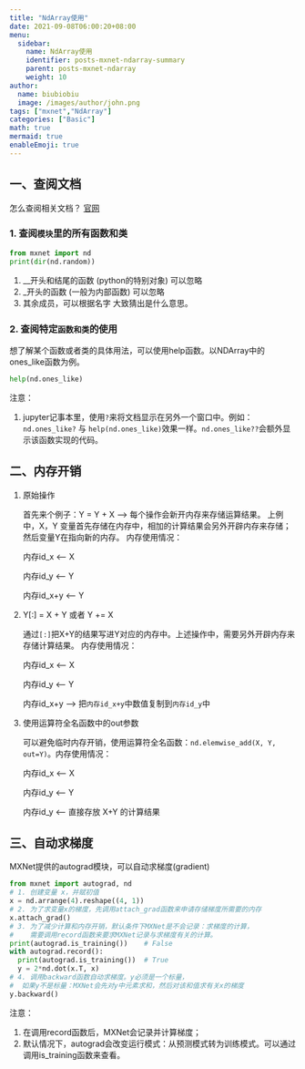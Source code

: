 ```yaml
---
title: "NdArray使用"
date: 2021-09-08T06:00:20+08:00
menu:
  sidebar:
    name: NdArray使用
    identifier: posts-mxnet-ndarray-summary
    parent: posts-mxnet-ndarray
    weight: 10
author:
  name: biubiobiu
  image: /images/author/john.png
tags: ["mxnet","NdArray"]
categories: ["Basic"]
math: true
mermaid: true
enableEmoji: true
---
```


## 一、查阅文档

怎么查阅相关文档？ <a href="https://mxnet.apache.org/" target="blank">官网</a>  

### 1. 查阅`模块`里的所有函数和类
```python
from mxnet import nd
print(dir(nd.random))
```
1. __开头和结尾的函数 (python的特别对象) 可以忽略
2. _开头的函数 (一般为内部函数) 可以忽略
3. 其余成员，可以根据名字 大致猜出是什么意思。

### 2. 查阅特定`函数和类`的使用

想了解某个函数或者类的具体用法，可以使用help函数。以NDArray中的ones_like函数为例。
```python
help(nd.ones_like)
```

注意：</p>
1. jupyter记事本里，使用`?`来将文档显示在另外一个窗口中。例如：`nd.ones_like?` 与 `help(nd.ones_like)`效果一样。`nd.ones_like??`会额外显示该函数实现的代码。


## 二、内存开销

1. 原始操作 </p>
首先来个例子：Y = Y + X     -->  每个操作会新开内存来存储运算结果。
上例中，X，Y 变量首先存储在内存中，相加的计算结果会另外开辟内存来存储；然后变量Y在指向新的内存。
内存使用情况：</p>
内存id_x <-- X </p>
内存id_y <-- Y </p>
内存id_x+y <-- Y

2. Y[:] = X + Y 或者 Y += X </p>
通过`[:]`把X+Y的结果写进Y对应的内存中。上述操作中，需要另外开辟内存来存储计算结果。
内存使用情况：</P>
内存id_x <-- X </p>
内存id_y <-- Y </p>
内存id_x+y  --> 把`内存id_x+y`中数值复制到`内存id_y`中

3. 使用运算符全名函数中的out参数 </p>
可以避免临时内存开销，使用运算符全名函数：`nd.elemwise_add(X, Y, out=Y)`。内存使用情况： </p>
内存id_x <-- X </p>
内存id_y <-- Y </p>
内存id_y <-- 直接存放 X+Y 的计算结果

## 三、自动求梯度

MXNet提供的autograd模块，可以自动求梯度(gradient) </p>
```python
from mxnet import autograd, nd
# 1. 创建变量 x，并赋初值
x = nd.arrange(4).reshape((4, 1))
# 2. 为了求变量x的梯度，先调用attach_grad函数来申请存储梯度所需要的内存 
x.attach_grad()
# 3. 为了减少计算和内存开销，默认条件下MXNet是不会记录：求梯度的计算，
#    需要调用record函数来要求MXNet记录与求梯度有关的计算。
print(autograd.is_training())    # False
with autograd.record():
  print(autograd.is_training())  # True
  y = 2*nd.dot(x.T, x)
# 4. 调用backward函数自动求梯度。y必须是一个标量，
#  如果y不是标量：MXNet会先对y中元素求和，然后对该和值求有关x的梯度
y.backward() 

```
注意：</p>
1. 在调用record函数后，MXNet会记录并计算梯度；
2. 默认情况下，autograd会改变运行模式：从预测模式转为训练模式。可以通过调用is_training函数来查看。

